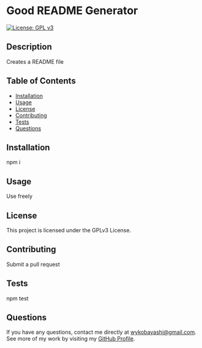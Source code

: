 
# Good README Generator
[![License: GPL v3](https://img.shields.io/badge/License-GPLv3-blue.svg)](https://www.gnu.org/licenses/gpl-3.0)

## Description
Creates a README file

## Table of Contents
* [Installation](#installation)
* [Usage](#usage)
* [License](#license)
* [Contributing](#contributing)
* [Tests](#tests)
* [Questions](#questions)

## Installation
npm i

## Usage
Use freely

## License
This project is licensed under the GPLv3 License.

## Contributing
Submit a pull request

## Tests
npm test

## Questions
If you have any questions, contact me directly at wykobayashi@gmail.com. See more of my work by visiting my [GitHub Profile](https://github.com/iamalittleforest/).
